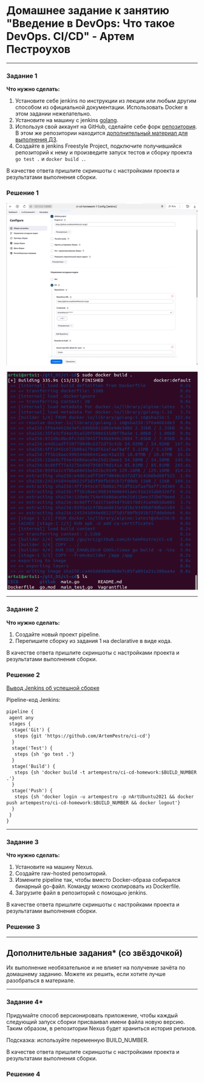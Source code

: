# Домашнее задание к занятию "Введение в DevOps: Что такое DevOps. СI/СD" - Артем Пестроухов

---

### Задание 1

**Что нужно сделать:**

1. Установите себе jenkins по инструкции из лекции или любым другим способом из официальной документации. Использовать Docker в этом задании нежелательно.
2. Установите на машину с jenkins [golang](https://golang.org/doc/install).
3. Используя свой аккаунт на GitHub, сделайте себе форк [репозитория](https://github.com/netology-code/sdvps-materials.git). В этом же репозитории находится [дополнительный материал для выполнения ДЗ](https://github.com/netology-code/sdvps-materials/blob/main/CICD/8.2-hw.md).
3. Создайте в jenkins Freestyle Project, подключите получившийся репозиторий к нему и произведите запуск тестов и сборку проекта ```go test .``` и  ```docker build .```.

В качестве ответа пришлите скриншоты с настройками проекта и результатами выполнения сборки.

### Решение 1

![скрин_1](https://github.com/ArtemPestro/git-hw/blob/devops-cicd/img/cicd-1.1.png)

![скрин_2](https://github.com/ArtemPestro/git-hw/blob/devops-cicd/img/cicd-1.2.png)

---

### Задание 2

**Что нужно сделать:**

1. Создайте новый проект pipeline.
2. Перепишите сборку из задания 1 на declarative в виде кода.

В качестве ответа пришлите скриншоты с настройками проекта и результатами выполнения сборки.

### Решение 2

[Вывод Jenkins об успешной сборке](https://github.com/ArtemPestro/git-hw/blob/devops-cicd/img/cicd-2.png)

Pipeline-код Jenkins:
```
pipeline {
 agent any
 stages {
  stage('Git') {
   steps {git 'https://github.com/ArtemPestro/ci-cd'}
  }
  stage('Test') {
   steps {sh 'go test .'}
  }
  stage('Build') {
   steps {sh 'docker build -t artempestro/ci-cd-homework:$BUILD_NUMBER .'}
  }
  stage('Push') {
   steps {sh 'docker login -u artempestro -p nArtUbuntu2021 && docker push artempestro/ci-cd-homework:$BUILD_NUMBER && docker logout'}
  }
 }
}
```

---

### Задание 3

**Что нужно сделать:**

1. Установите на машину Nexus.
1. Создайте raw-hosted репозиторий.
1. Измените pipeline так, чтобы вместо Docker-образа собирался бинарный go-файл. Команду можно скопировать из Dockerfile.
1. Загрузите файл в репозиторий с помощью jenkins.

В качестве ответа пришлите скриншоты с настройками проекта и результатами выполнения сборки.

### Решение 3


---
## Дополнительные задания* (со звёздочкой)

Их выполнение необязательное и не влияет на получение зачёта по домашнему заданию. Можете их решить, если хотите лучше разобраться в материале.

---

### Задание 4*

Придумайте способ версионировать приложение, чтобы каждый следующий запуск сборки присваивал имени файла новую версию. Таким образом, в репозитории Nexus будет храниться история релизов.

Подсказка: используйте переменную BUILD_NUMBER.

В качестве ответа пришлите скриншоты с настройками проекта и результатами выполнения сборки.

### Решение 4
